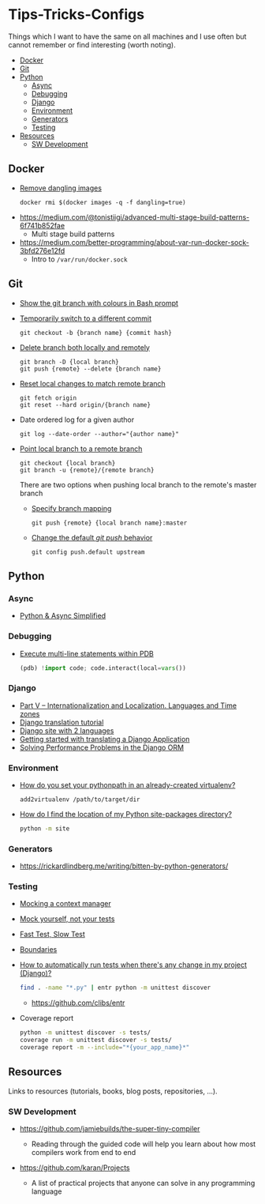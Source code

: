 # Tips-Tricks-Configs
Things which I want to have the same on all machines and I use often but cannot remember or find interesting (worth noting).

- [Docker](#docker)
- [Git](#git)
- [Python](#python)
  * [Async](#async)
  * [Debugging](#debugging)
  * [Django](#django)
  * [Environment](#environment)
  * [Generators](#generators)
  * [Testing](#testing)
- [Resources](#resources)
  * [SW Development](#sw-development)
  
  
## Docker
* [Remove dangling images](https://gist.github.com/anildigital/862675ec1b7bccabc311)
  ```
  docker rmi $(docker images -q -f dangling=true)
  ```
* https://medium.com/@tonistiigi/advanced-multi-stage-build-patterns-6f741b852fae
  * Multi stage build patterns
* https://medium.com/better-programming/about-var-run-docker-sock-3bfd276e12fd
  * Intro to `/var/run/docker.sock`

## Git
* [Show the git branch with colours in Bash prompt](https://askubuntu.com/q/730754/355551)
* [Temporarily switch to a different commit](http://stackoverflow.com/a/4114122/4183498)
  ```
  git checkout -b {branch name} {commit hash}
  ```
* [Delete branch both locally and remotely](http://stackoverflow.com/q/2003505/4183498)
  ```
  git branch -D {local branch}
  git push {remote} --delete {branch name}
  ```
* [Reset local changes to match remote branch](http://stackoverflow.com/q/1628088/4183498)
  ```
  git fetch origin
  git reset --hard origin/{branch name}
  ```
* Date ordered log for a given author
  ```
  git log --date-order --author="{author name}"
  ```
* [Point local branch to a remote branch](http://stackoverflow.com/q/1184518/4183498)
  ```
  git checkout {local branch}
  git branch -u {remote}/{remote branch}
  ```
  
  There are two options when pushing local branch to the remote's master branch
  * [Specify branch mapping](http://stackoverflow.com/a/5423655/4183498)
    ```
    git push {remote} {local branch name}:master
    ```
  * [Change the default _git push_ behavior](http://stackoverflow.com/q/948354/4183498)
    ```
    git config push.default upstream
    ```


## Python

### Async
* [Python & Async Simplified](https://www.aeracode.org/2018/02/19/python-async-simplified/)

### Debugging
* [Execute multi-line statements within PDB](http://stackoverflow.com/q/5967241/4183498)
  ```python
  (pdb) !import code; code.interact(local=vars())
  ```
### Django
* [Part V – Internationalization and Localization. Languages and Time zones](http://www.marinamele.com/taskbuster-django-tutorial/internationalization-localization-languages-time-zones)
* [Django translation tutorial](http://joaoventura.net/blog/2016/django-translation/)
* [Django site with 2 languages](https://stackoverflow.com/q/10280881/4183498)
* [Getting started with translating a Django Application](https://blog.braham.biz/getting-started-with-translating-a-django-application-d85ec34e505)
* [Solving Performance Problems in the Django ORM](https://medium.com/@hansonkd/performance-problems-in-the-django-orm-1f62b3d04785)

### Environment
* [How do you set your pythonpath in an already-created virtualenv?](https://stackoverflow.com/q/4757178/4183498)
  ```
  add2virtualenv /path/to/target/dir
  ```
* [How do I find the location of my Python site-packages directory?](https://stackoverflow.com/q/122327/4183498)
  ```bash
  python -m site
  ```
 
### Generators
* https://rickardlindberg.me/writing/bitten-by-python-generators/

### Testing
* [Mocking a context manager](http://stackoverflow.com/q/28850070/4183498)
* [Mock yourself, not your tests](http://hernantz.github.io/mock-yourself-not-your-tests.html)
* [Fast Test, Slow Test](https://www.youtube.com/watch?v=RAxiiRPHS9k)
* [Boundaries](https://www.youtube.com/watch?v=eOYal8elnZk)

* [How to automatically run tests when there's any change in my project (Django)?](https://stackoverflow.com/q/15166532/4183498])
  ```bash
  find . -name "*.py" | entr python -m unittest discover
  ```
  * https://github.com/clibs/entr

* Coverage report
  ```bash
  python -m unittest discover -s tests/
  coverage run -m unittest discover -s tests/
  coverage report -m --include="*{your_app_name}*"
  ```


## Resources

Links to resources (tutorials, books, blog posts, repositories, ...).

### SW Development

* https://github.com/jamiebuilds/the-super-tiny-compiler
  * Reading through the guided code will help you learn about how most compilers work from end to end
  
* https://github.com/karan/Projects
  * A list of practical projects that anyone can solve in any programming language
